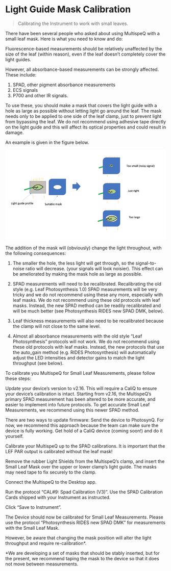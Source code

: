 # Light Guide Mask Calibration

> Calibrating the Instrument to work with small leaves.

There have been several people who asked about using MultispeQ with a small leaf mask. Here is what you need to know and do:

Fluorescence-based measurements should be relatively unaffected by the size of the leaf (within reason), even if the leaf doesn’t completely cover the light guides.

However, all absorbance-based measurements can be strongly affected. These include:

1. SPAD, other pigment absorbance measurements
2. ECS signals
3. P700 and other IR signals. 

To use these, you should make a mask that covers the light guide with a hole as large as possible without letting light go around the leaf. The mask needs only to be applied to one side of the leaf clamp, just to prevent light from bypassing the leaf. We do not recommend using adhesive tape directly on the light guide and this will affect its optical properties and could result in damage. 

An example is given in the figure below. 

![](./images/leaf-mask-theory.png)

The addition of the mask will (obviously) change the light throughout, with the following consequences:

1. The smaller the hole, the less light will get through, so the signal-to-noise ratio will decrease. (your signals will look noisier). This effect can be ameliorated by making the mask hole as large as possible.

2. SPAD measurements will need to be recalibrated. Recalibrating the old style (e.g. Leaf Photosynthesis 1.0) SPAD measurements will be very tricky and we do not recommend using these any more, especially with leaf masks. We do not recommend using these old protocols with leaf masks. Instead, the new SPAD method can be readily recalibrated and will be much better (see Photosynthesis RIDES new SPAD DMK, below).

3. Leaf thickness measurements will also need to be recalibrated because the clamp will not close to the same level. 

4. Almost all absorbance measurements with the old style “Leaf Photosynthesis” protocols will not work. We do not recommend using these old protocols with leaf masks. Instead, the new protocols that use the auto_gain method (e.g. RIDES Photosynthesis) will automatically adjust the LED intensities and detector gains to match the light throughput (see below).



To calibrate you MultispeQ for Small Leaf Measurements, please follow these steps:

Update your device’s version to v2.16. This will require a CaliQ to ensure your device’s calibration is intact. Starting from v2.16, the MultispeQ’s primary SPAD measurement has been altered to be more accurate, and easier to implement into future protocols. To get accurate Small Leaf Measurements, we recommend using this newer SPAD method.

There are two ways to update firmware:
Send the device to PhotosynQ. For now, we recommend this approach because the team can make sure the device is fully working.
Get hold of a CaliQ device (coming soon!) and do it yourself.

Calibrate your MultispeQ up to the SPAD calibrations. It is important that the LEF PAR output is calibrated without the leaf mask! 

Remove the rubber Light Shields from the MultispeQ’s clamp, and insert the Small Leaf Mask over the upper or lower clamp’s light guide. The masks may need tape to fix securely to the clamp.

Connect the MultispeQ to the Desktop app.

Run the protocol “CAL#9: Spad Calibration (V3)”. Use the SPAD Calibration Cards shipped with your Instrument as instructed.

Click “Save to Instrument”.

The Device should now be calibrated for Small Leaf Measurements. Please use the protocol “Photosynthesis RIDES new SPAD DMK” for measurements with the Small Leaf Mask.

However, be aware that changing the mask position will alter the light throughput and require re-calibration*. 

*We are developing a set of masks that should be stably inserted, but for the present, we recommend taping the mask to the device so that it does not move between measurements. 


